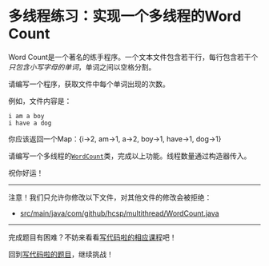 # 多线程练习：实现一个多线程的Word Count

Word Count是一个著名的练手程序。一个文本文件包含若干行，每行包含若干个*只包含小写字母的单词*，单词之间以空格分割。

请编写一个程序，获取文件中每个单词出现的次数。

例如，文件内容是：

```
i am a boy
i have a dog
```

你应该返回一个Map：{i->2, am->1, a->2, boy->1, have->1, dog->1}

请编写一个多线程的[`WordCount`](https://github.com/hcsp/multithread-word-count/blob/master/src/main/java/com/github/hcsp/multithread/WordCount.java)类，完成以上功能。线程数量通过构造器传入。

祝你好运！

-----
注意！我们只允许你修改以下文件，对其他文件的修改会被拒绝：
- [src/main/java/com/github/hcsp/multithread/WordCount.java](https://github.com/hcsp/multithread-word-count/blob/master/src/main/java/com/github/hcsp/multithread/WordCount.java)
-----


完成题目有困难？不妨来看看[写代码啦的相应课程](https://xiedaimala.com/tasks/661cd7ab-7fea-47d0-8e11-555d6fca751d)吧！

回到[写代码啦的题目](https://xiedaimala.com/tasks/661cd7ab-7fea-47d0-8e11-555d6fca751d/quizzes/6c87ef57-7f06-4af2-9112-86dd27ff099d)，继续挑战！ 
